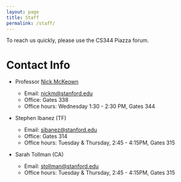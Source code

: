 ```yaml
---
layout: page
title: Staff
permalink: /staff/
---
```


To reach us quickly, please use the CS344 Piazza forum.

# Contact Info

* Professor [Nick McKeown](http://yuba.stanford.edu/~nickm/)
  * Email: [nickm@stanford.edu](mailto:nickm@stanford.edu)
  * Office: Gates 338
  * Office hours: Wednesday 1:30 - 2:30 PM, Gates 344

* Stephen Ibanez (TF)
  * Email: [sibanez@stanford.edu](mailto:sibanez@stanford.edu)
  * Office: Gates 314
  * Office hours: Tuesday & Thursday, 2:45 - 4:15PM, Gates 315

* Sarah Tollman (CA)
  * Email: [stollman@stanford.edu](mailto:stollman@stanford.edu)
  * Office hours: Tuesday & Thursday, 2:45 - 4:15PM, Gates 315
